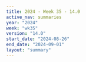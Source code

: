 ```yaml
---
title: 2024 - Week 35 - 14.0
active_nav: summaries
year: "2024"
week: "wk35"
version: "14.0"
start_date: "2024-08-26"
end_date: "2024-09-01"
layout: "summary"
---
```

